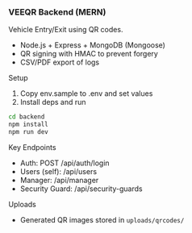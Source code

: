 ### VEEQR Backend (MERN)

Vehicle Entry/Exit using QR codes.

- Node.js + Express + MongoDB (Mongoose)
- QR signing with HMAC to prevent forgery
- CSV/PDF export of logs

Setup

1. Copy env.sample to .env and set values
2. Install deps and run

```bash
cd backend
npm install
npm run dev
```

Key Endpoints

- Auth: POST /api/auth/login
- Users (self): /api/users
- Manager: /api/manager
- Security Guard: /api/security-guards

Uploads

- Generated QR images stored in `uploads/qrcodes/` 